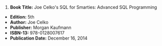 1. **Book Title:** Joe Celko's SQL for Smarties: Advanced SQL Programming
- **Edition:** 5th
- **Author:** Joe Celko
- **Publisher:** Morgan Kaufmann
- **ISBN-13:** 978-0128007617
- **Publication Date:** December 16, 2014
